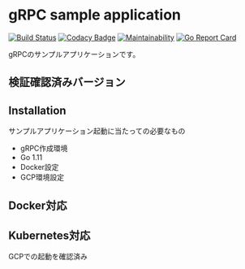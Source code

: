 <!-- vim: set fileencoding=utf-8 : -->
# gRPC sample application
[![Build Status](https://travis-ci.org/smockoro/grpc-microservice-sample.svg?branch=master)](https://travis-ci.org/smockoro/grpc-microservice-sample)
[![Codacy Badge](https://api.codacy.com/project/badge/Grade/abc2facfcf90431d8dfdb67f097ed381)](https://www.codacy.com/app/smockoro/grpc-microservice-sample?utm_source=github.com&amp;utm_medium=referral&amp;utm_content=smockoro/grpc-microservice-sample&amp;utm_campaign=Badge_Grade)
[![Maintainability](https://api.codeclimate.com/v1/badges/6a9694af9a1a35b2cdaf/maintainability)](https://codeclimate.com/github/smockoro/grpc-microservice-sample/maintainability)
[![Go Report Card](https://goreportcard.com/badge/github.com/smockoro/grpc-microservice-sample)](https://goreportcard.com/report/github.com/smockoro/grpc-microservice-sample)

gRPCのサンプルアプリケーションです。

## 検証確認済みバージョン

## Installation
サンプルアプリケーション起動に当たっての必要なもの
- gRPC作成環境
- Go 1.11
- Docker設定
- GCP環境設定

## Docker対応

## Kubernetes対応
GCPでの起動を確認済み

